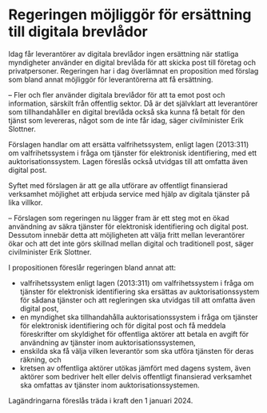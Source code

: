# Regeringen möjliggör för ersättning till digitala brevlådor

Idag får leverantörer av digitala brevlådor ingen ersättning när statliga myndigheter använder en digital brevlåda för att skicka post till företag och privatpersoner. Regeringen har i dag överlämnat en proposition med förslag som bland annat möjliggör för leverantörerna att få ersättning.

– Fler och fler använder digitala brevlådor för att ta emot post och information, särskilt från offentlig sektor. Då är det självklart att leverantörer som tillhandahåller en digital brevlåda också ska kunna få betalt för den tjänst som levereras, något som de inte får idag, säger civilminister Erik Slottner.

Förslagen handlar om att ersätta valfrihetssystem, enligt lagen (2013:311) om valfrihetssystem i fråga om tjänster för elektronisk identifiering, med ett auktorisationssystem. Lagen föreslås också utvidgas till att omfatta även digital post.

Syftet med förslagen är att ge alla utförare av offentligt finansierad verksamhet möjlighet att erbjuda service med hjälp av digitala tjänster på lika villkor.

– Förslagen som regeringen nu lägger fram är ett steg mot en ökad användning av säkra tjänster för elektronisk identifiering och digital post. Dessutom innebär detta att möjligheten att välja fritt mellan leverantörer ökar och att det inte görs skillnad mellan digital och traditionell post, säger civilminister Erik Slottner.

I propositionen föreslår regeringen bland annat att:

* valfrihetssystem enligt lagen (2013:311) om valfrihetssystem i fråga om tjänster för elektronisk identifiering ska ersättas av auktorisationssystem för sådana tjänster och att regleringen ska utvidgas till att omfatta även digital post,
* en myndighet ska tillhandahålla auktorisationssystem i fråga om tjänster för elektronisk identifiering och för digital post och få meddela föreskrifter om skyldighet för offentliga aktörer att betala en avgift för användning av tjänster inom auktorisationssystemen,
* enskilda ska få välja vilken leverantör som ska utföra tjänsten för deras räkning, och
* kretsen av offentliga aktörer utökas jämfört med dagens system, även aktörer som bedriver helt eller delvis offentligt finansierad verksamhet ska omfattas av tjänster inom auktorisationssystemen.

Lagändringarna föreslås träda i kraft den 1 januari 2024.

